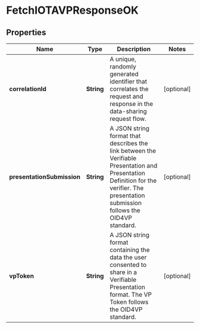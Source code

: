 # FetchIOTAVPResponseOK

## Properties

| Name                       | Type       | Description                                                                                                                                                                             | Notes      |
| -------------------------- | ---------- | --------------------------------------------------------------------------------------------------------------------------------------------------------------------------------------- | ---------- |
| **correlationId**          | **String** | A unique, randomly generated identifier that correlates the request and response in the data-sharing request flow.                                                                      | [optional] |
| **presentationSubmission** | **String** | A JSON string format that describes the link between the Verifiable Presentation and Presentation Definition for the verifier. The presentation submission follows the OID4VP standard. | [optional] |
| **vpToken**                | **String** | A JSON string format containing the data the user consented to share in a Verifiable Presentation format. The VP Token follows the OID4VP standard.                                     | [optional] |
